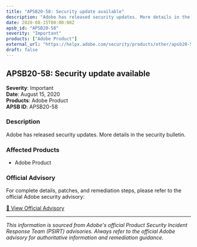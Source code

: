 ```yaml
---
title: "APSB20-58: Security update available"
description: "Adobe has released security updates. More details in the security bulletin."
date: 2020-08-15T00:00:00Z
apsb_id: "APSB20-58"
severity: "Important"
products: ["Adobe Product"]
external_url: "https://helpx.adobe.com/security/products/other/apsb20-58.html"
draft: false
---
```


## APSB20-58: Security update available

**Severity**: Important  
**Date**: August 15, 2020  
**Products**: Adobe Product  
**APSB ID**: APSB20-58

### Description

Adobe has released security updates. More details in the security bulletin.

### Affected Products

- Adobe Product


### Official Advisory

For complete details, patches, and remediation steps, please refer to the official Adobe security advisory:

[🔗 View Official Advisory](https://helpx.adobe.com/security/products/other/apsb20-58.html)

---

*This information is sourced from Adobe's official Product Security Incident Response Team (PSIRT) advisories. Always refer to the official Adobe advisory for authoritative information and remediation guidance.*
